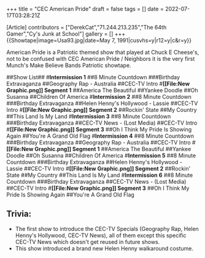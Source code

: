 +++
title = "CEC American Pride"
draft = false
tags = []
date = 2022-07-17T03:28:21Z

[Article]
contributors = ["DerekCat","71.244.213.235","The 64th Gamer","Cy's Junk at School"]
gallery = []
+++
{{Showtape|image=Usa93.jpg|date=May 7, 1991|cusvhs=y|r12=y|c&r=y}}

American Pride is a Patriotic themed show that played at Chuck E Cheese's, not to be confused with CEC American Pride / Neighbors it is the very first Munch's Make Believe Bands Patriotic showtape.

##Show List##
#**Intermission 1**
##8 Minute Countdown
###Birthday Extravaganza
##Geography Rap - Australia
##CEC-TV Intro
#**[[File:New Graphic.png]] Segment 1**
##America The Beautiful
##Yankee Doodle
##Oh Susanna
##Children Of America
#**Intermission 2**
##8 Minute Countdown
###Birthday Extravaganza
##Helen Henny's Hollywood - Lassie
##CEC-TV Intro
#**[[File:New Graphic.png]] Segment 2**
##Rockin' State
##My Country
##This Land Is My Land
#**Intermission 3**
##8 Minute Countdown
###Birthday Extravaganza
##CEC-TV News - (Lost Media)
##CEC-TV Intro
#**[[File:New Graphic.png]] Segment 3**
##Oh I Think My Pride Is Showing Again
##You're A Grand Old Flag
#**Intermission 4**
##8 Minute Countdown
###Birthday Extravaganza
##Geography Rap - Australia
##CEC-TV Intro
#**[[File:New Graphic.png]] Segment 1**
##America The Beautiful
##Yankee Doodle
##Oh Susanna
##Children Of America
#**Intermission 5**
##8 Minute Countdown
###Birthday Extravaganza
##Helen Henny's Hollywood - Lassie
##CEC-TV Intro
#**[[File:New Graphic.png]] Segment 2**
##Rockin' State
##My Country
##This Land Is My Land
#**Intermission 6**
##8 Minute Countdown
###Birthday Extravaganza
##CEC-TV News - (Lost Media)
##CEC-TV Intro
#**[[File:New Graphic.png]] Segment 3**
##Oh I Think My Pride Is Showing Again
##You're A Grand Old Flag

## Trivia: ##

* The first show to introduce the CEC-TV Specials (Geography Rap, Helen Henny's Hollywood, CEC-TV News), all of them except this specific CEC-TV News which doesn't get reused in future shows.
* This show introduced a brand new Helen Henny walkaround costume.